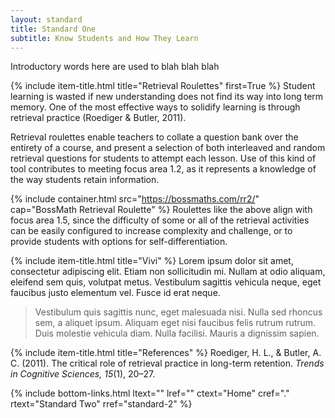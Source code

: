 ```yaml
---
layout: standard
title: Standard One
subtitle: Know Students and How They Learn
---
```


Introductory words here are used to blah blah blah  

{% include item-title.html title="Retrieval Roulettes" first=True %}
Student learning is wasted if new understanding does not find its way into long term memory. One of the most effective ways to
solidify learning is through retrieval practice (Roediger & Butler, 2011).  

Retrieval roulettes enable teachers to collate a question bank over the entirety of a course, and present a selection of both interleaved and random retrieval questions for students to attempt each lesson. Use of this kind of tool contributes to meeting focus area 1.2, as it represents a knowledge of the way students retain information.

{% include container.html src="https://bossmaths.com/rr2/" cap="BossMath Retrieval Roulette" %}
Roulettes like the above align with focus area 1.5, since the difficulty of some or all of the retrieval activities can be easily configured to increase complexity and challenge, or to provide students with options for self-differentiation.  

{% include item-title.html title="Vivi" %}
Lorem ipsum dolor sit amet, consectetur adipiscing elit. Etiam non sollicitudin mi. Nullam at odio aliquam, eleifend sem quis, volutpat metus. Vestibulum sagittis vehicula neque, eget faucibus justo elementum vel. Fusce id erat neque.   
>Vestibulum quis sagittis nunc, eget malesuada nisi. Nulla sed rhoncus sem, a aliquet ipsum. Aliquam eget nisi faucibus felis rutrum rutrum. Duis molestie vehicula diam. Nulla facilisi. Mauris a dignissim sapien.


{% include item-title.html title="References" %}
Roediger, H. L., & Butler, A. C. (2011). The critical role of retrieval practice in long-term retention. *Trends in Cognitive Sciences, 15*(1), 20–27.  


{% include bottom-links.html ltext="" lref="" ctext="Home" cref="." rtext="Standard Two" rref="standard-2" %}
